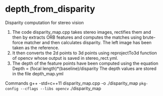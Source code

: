 # depth_from_disparity
Disparity computation for stereo vision

1. The code disparity_map.cpp takes stereo images, rectifies them and then by extracts ORB features and computes the matches using brute-force matcher and then calculates disparity. The left image has been taken as the reference.
2. It then converts the 2d points to 3d points using reprojectTo3d function of opencv whose output is saved in stereo_rect.yml.
3. The depth of the feature points have been computed using the equation 
                                  Depth = (focal length)*(baseline)/disparity
The depth values are stored in the file depth_map.yml

Commands
g++ -std=c++11  disparity_map.cpp -o ./disparity_map `pkg-config --cflags --libs opencv`
./disparity_map
